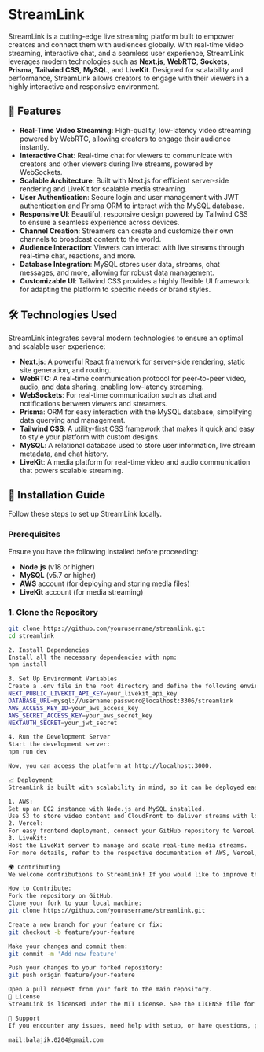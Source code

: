 # StreamLink

StreamLink is a cutting-edge live streaming platform built to empower creators and connect them with audiences globally. With real-time video streaming, interactive chat, and a seamless user experience, StreamLink leverages modern technologies such as **Next.js**, **WebRTC**, **Sockets**, **Prisma**, **Tailwind CSS**, **MySQL**, and **LiveKit**. Designed for scalability and performance, StreamLink allows creators to engage with their viewers in a highly interactive and responsive environment.

## 🚀 Features

- **Real-Time Video Streaming**: High-quality, low-latency video streaming powered by WebRTC, allowing creators to engage their audience instantly.
- **Interactive Chat**: Real-time chat for viewers to communicate with creators and other viewers during live streams, powered by WebSockets.
- **Scalable Architecture**: Built with Next.js for efficient server-side rendering and LiveKit for scalable media streaming.
- **User Authentication**: Secure login and user management with JWT authentication and Prisma ORM to interact with the MySQL database.
- **Responsive UI**: Beautiful, responsive design powered by Tailwind CSS to ensure a seamless experience across devices.
- **Channel Creation**: Streamers can create and customize their own channels to broadcast content to the world.
- **Audience Interaction**: Viewers can interact with live streams through real-time chat, reactions, and more.
- **Database Integration**: MySQL stores user data, streams, chat messages, and more, allowing for robust data management.
- **Customizable UI**: Tailwind CSS provides a highly flexible UI framework for adapting the platform to specific needs or brand styles.

## 🛠️ Technologies Used

StreamLink integrates several modern technologies to ensure an optimal and scalable user experience:

- **Next.js**: A powerful React framework for server-side rendering, static site generation, and routing.
- **WebRTC**: A real-time communication protocol for peer-to-peer video, audio, and data sharing, enabling low-latency streaming.
- **WebSockets**: For real-time communication such as chat and notifications between viewers and streamers.
- **Prisma**: ORM for easy interaction with the MySQL database, simplifying data querying and management.
- **Tailwind CSS**: A utility-first CSS framework that makes it quick and easy to style your platform with custom designs.
- **MySQL**: A relational database used to store user information, live stream metadata, and chat history.
- **LiveKit**: A media platform for real-time video and audio communication that powers scalable streaming.

## 🔑 Installation Guide

Follow these steps to set up StreamLink locally.

### Prerequisites

Ensure you have the following installed before proceeding:
- **Node.js** (v18 or higher)
- **MySQL** (v5.7 or higher)
- **AWS** account (for deploying and storing media files)
- **LiveKit** account (for media streaming)
  
### 1. Clone the Repository

```bash
git clone https://github.com/yourusername/streamlink.git
cd streamlink

2. Install Dependencies
Install all the necessary dependencies with npm:
npm install

3. Set Up Environment Variables
Create a .env file in the root directory and define the following environment variables. Make sure to replace the placeholders with your actual values.
NEXT_PUBLIC_LIVEKIT_API_KEY=your_livekit_api_key
DATABASE_URL=mysql://username:password@localhost:3306/streamlink
AWS_ACCESS_KEY_ID=your_aws_access_key
AWS_SECRET_ACCESS_KEY=your_aws_secret_key
NEXTAUTH_SECRET=your_jwt_secret

4. Run the Development Server
Start the development server:
npm run dev

Now, you can access the platform at http://localhost:3000.

📈 Deployment
StreamLink is built with scalability in mind, so it can be deployed easily on cloud platforms. Here are some deployment options:

1. AWS:
Set up an EC2 instance with Node.js and MySQL installed.
Use S3 to store video content and CloudFront to deliver streams with low latency.
2. Vercel:
For easy frontend deployment, connect your GitHub repository to Vercel.
3. LiveKit:
Host the LiveKit server to manage and scale real-time media streams.
For more details, refer to the respective documentation of AWS, Vercel, and LiveKit for deployment guidelines.

🌍 Contributing
We welcome contributions to StreamLink! If you would like to improve the platform, fix bugs, or add new features, please follow these steps:

How to Contribute:
Fork the repository on GitHub.
Clone your fork to your local machine:
git clone https://github.com/yourusername/streamlink.git

Create a new branch for your feature or fix:
git checkout -b feature/your-feature

Make your changes and commit them:
git commit -m 'Add new feature'

Push your changes to your forked repository:
git push origin feature/your-feature

Open a pull request from your fork to the main repository.
📑 License
StreamLink is licensed under the MIT License. See the LICENSE file for more details.

💬 Support
If you encounter any issues, need help with setup, or have questions, please don’t hesitate to reach out:

mail:balajik.0204@gmail.com

